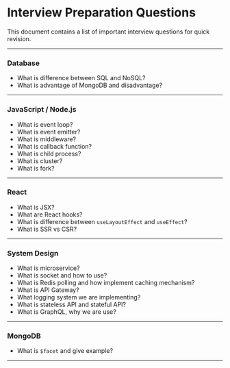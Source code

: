 # Interview Preparation Questions

This document contains a list of important interview questions for quick revision.

---

### Database

- What is difference between SQL and NoSQL?
- What is advantage of MongoDB and disadvantage?

---

### JavaScript / Node.js

- What is event loop?
- What is event emitter?
- What is middleware?
- What is callback function?
- What is child process?
- What is cluster?
- What is fork?

---

### React

- What is JSX?
- What are React hooks?
- What is difference between `useLayoutEffect` and `useEffect`?
- What is SSR vs CSR?

---

### System Design

- What is microservice?
- What is socket and how to use?
- What is Redis polling and how implement caching mechanism?
- What is API Gateway?
- What logging system we are implementing?
- What is stateless API and stateful API?
- What is GraphQL, why we are use?

---

### MongoDB

- What is `$facet` and give example?

---
